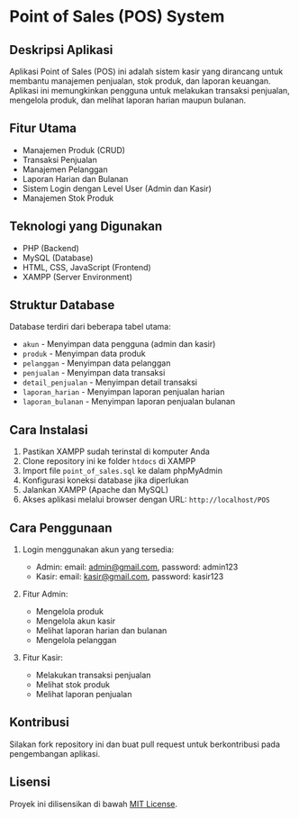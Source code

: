 # Point of Sales (POS) System

## Deskripsi Aplikasi
Aplikasi Point of Sales (POS) ini adalah sistem kasir yang dirancang untuk membantu manajemen penjualan, stok produk, dan laporan keuangan. Aplikasi ini memungkinkan pengguna untuk melakukan transaksi penjualan, mengelola produk, dan melihat laporan harian maupun bulanan.

## Fitur Utama
- Manajemen Produk (CRUD)
- Transaksi Penjualan
- Manajemen Pelanggan
- Laporan Harian dan Bulanan
- Sistem Login dengan Level User (Admin dan Kasir)
- Manajemen Stok Produk

## Teknologi yang Digunakan
- PHP (Backend)
- MySQL (Database)
- HTML, CSS, JavaScript (Frontend)
- XAMPP (Server Environment)

## Struktur Database
Database terdiri dari beberapa tabel utama:
- `akun` - Menyimpan data pengguna (admin dan kasir)
- `produk` - Menyimpan data produk
- `pelanggan` - Menyimpan data pelanggan
- `penjualan` - Menyimpan data transaksi
- `detail_penjualan` - Menyimpan detail transaksi
- `laporan_harian` - Menyimpan laporan penjualan harian
- `laporan_bulanan` - Menyimpan laporan penjualan bulanan

## Cara Instalasi
1. Pastikan XAMPP sudah terinstal di komputer Anda
2. Clone repository ini ke folder `htdocs` di XAMPP
3. Import file `point_of_sales.sql` ke dalam phpMyAdmin
4. Konfigurasi koneksi database jika diperlukan
5. Jalankan XAMPP (Apache dan MySQL)
6. Akses aplikasi melalui browser dengan URL: `http://localhost/POS`

## Cara Penggunaan
1. Login menggunakan akun yang tersedia:
   - Admin: email: admin@gmail.com, password: admin123
   - Kasir: email: kasir@gmail.com, password: kasir123

2. Fitur Admin:
   - Mengelola produk
   - Mengelola akun kasir
   - Melihat laporan harian dan bulanan
   - Mengelola pelanggan

3. Fitur Kasir:
   - Melakukan transaksi penjualan
   - Melihat stok produk
   - Melihat laporan penjualan

## Kontribusi
Silakan fork repository ini dan buat pull request untuk berkontribusi pada pengembangan aplikasi.

## Lisensi
Proyek ini dilisensikan di bawah [MIT License](LICENSE). 